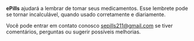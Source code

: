 **ePills** ajudará a lembrar de tomar seus medicamentos. Esse lembrete pode se tornar incalculável, quando usado corretamente e diariamente.


Você pode entrar em contato conosco <sepills211@gmail.com> se tiver comentários, perguntas ou sugerir possíveis melhorias.
